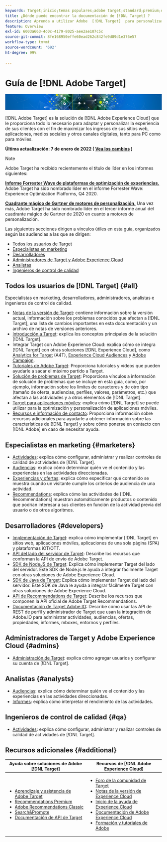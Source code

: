 ```yaml
---
keywords: Target;inicio;temas populares;adobe target;standard;premium;documentación de target;documentación de adobe target;Creative Cloud
title: ¿Dónde puedo encontrar la documentación de [!DNL Target] ?
description: Aprenda a utilizar Adobe  [!DNL Target]  para personalizar la experiencia de sus clientes con el fin de maximizar los ingresos de sus sitios web y móviles, aplicaciones y otros canales digitales.
feature: Overview
exl-id: 6003a663-4c0c-4179-8025-aee2ae107c5c
source-git-commit: 8fe168950effe60ead262c842fe9d89d1e376e57
workflow-type: tm+mt
source-wordcount: '692'
ht-degree: 99%

---
```


# Guía de [!DNL Adobe Target]

![Banner](assets/target-home-banner-simple.png)

[!DNL Adobe Target] es la solución de [!DNL Adobe Experience Cloud] que le proporciona todo lo necesario para adaptar y personalizar la experiencia de sus clientes con el fin de maximizar los ingresos de sus sitios web, aplicaciones, medios sociales y otros canales digitales, tanto para PC como para móviles.

**Última actualización: 7 de enero de 2022 ( [Vea los cambios](r-release-notes/doc-change.md) )**

>[!NOTE]
>
>Adobe Target ha recibido recientemente el título de líder en los informes siguientes:
>
>**[Informe Forrester Wave de plataformas de optimización de experiencias.](https://blog.adobe.com/en/2020/11/24/adobe-named-leader-in-forrester-wave-report-experience-optimization-platforms.html)** Adobe Target ha sido nombrado líder en el informe Forrester Wave: Experience Optimization Platforms, Q4 2020.
>
>**[Cuadrante mágico de Gartner de motores de personalización.](https://theblog.adobe.com/adobe-again-named-leader-in-gartner-magic-quadrant-for-personalization-engines/)** Una vez más, Adobe Target ha sido nombrado líder en el tercer informe anual del cuadrante mágico de Gartner de 2020 en cuanto a motores de personalización.

Las siguientes secciones dirigen a vínculos útiles en esta guía, organizados según las audiencias a las que se dirigen:

- [Todos los usuarios de Target](#all)
- [Especialistas en marketing](#marketers)
- [Desarrolladores](#developers)
- [Administradores de Target y Adobe Experience Cloud](#admins)
- [Analistas](#analysts)
- [Ingenieros de control de calidad](#qa)

## Todos los usuarios de [!DNL Target] {#all}

Especialistas en marketing, desarrolladores, administradores, analistas e ingenieros de control de calidad.

- [Notas de la versión de Target](r-release-notes/release-notes.md): contiene información sobre la versión actual, información sobre los problemas conocidos que afectan a [!DNL Target], una lista de cambios importantes en esta documentación y un archivo de notas de versiones anteriores.
- [Introducción a Target](c-intro/intro.md): explica los conceptos principales de la solución [!DNL Target].
- Integrar Target con Adobe Experience Cloud: explica cómo se integra [!DNL Target] con otras soluciones [!DNL Experience Cloud], como [Analytics for Target](/help/c-integrating-target-with-mac/a4t/a4t.md) (A4T), [Experience Cloud Audiences](/help/c-integrating-target-with-mac/mmp.md) y [Adobe Campaign](/help/c-integrating-target-with-mac/campaign-and-target.md).
- [Tutoriales de Adobe Target](https://experienceleague.adobe.com/docs/target-learn/tutorials/overview.html?lang=es): Proporciona tutoriales y vídeos que pueden ayudarle a sacar el máximo partido a Target.
- [Solución de problemas de Target](r-troubleshooting-target/troubleshooting-target.md): Proporciona vínculos a información de solución de problemas que se incluye en esta guía, como, por ejemplo, información sobre los límites de caracteres y de otro tipo (tamaño de oferta, audiencias, perfiles, valores, parámetros, etc.) que afectan a las actividades y a otros elementos de [!DNL Target].
- [Target para aplicaciones móviles](c-target-mobile-app/target-mobile-app.md): explica cómo [!DNL Target] se puede utilizar para la optimización y personalización de aplicaciones móviles.
- [Recursos e información de contacto](cmp-resources-and-contact-information.md): Proporciona información sobre recursos adicionales para ayudarle a obtener información sobre las características de [!DNL Target] y sobre cómo ponerse en contacto con [!DNL Adobe] en caso de necesitar ayuda.

## Especialistas en marketing {#marketers}

- [Actividades](c-activities/activities.md): explica cómo configurar, administrar y realizar controles de calidad de actividades de [!DNL Target].
- [Audiencias](c-target/target.md): explica cómo determinar quién ve el contenido y las experiencias en las actividades direccionadas.
- [Experiencias y ofertas](c-experiences/experiences.md): explica cómo especificar qué contenido se muestra cuando un visitante cumple los criterios de audiencia de una actividad.
- [Recommendations](c-recommendations/recommendations.md): explica cómo las actividades de [!DNL Recommendations] muestran automáticamente productos o contenido que podrían interesar a sus clientes en función de la actividad previa del usuario o de otros algoritmos.

## Desarrolladores {#developers}

- [Implementación de Target](c-implementing-target/implementing-target.md): explica cómo implementar [!DNL Target] en sitios web, aplicaciones móviles, aplicaciones de una sola página (SPA) y plataformas iOT/OTT.
- [API del lado del servidor de Target](https://developers.adobetarget.com/api/delivery-api/): Describe los recursos que conforman la API de envío de Adobe Target.
- [SDK de NodeJS de Target](https://github.com/adobe/target-nodejs-sdk): Explica cómo implementar Target del lado del servidor. Este SDK de Node.js le ayuda a integrar fácilmente Target con otras soluciones de Adobe Experience Cloud.
- [SDK de Java de Target](https://github.com/adobe/target-java-sdk): Explica cómo implementar Target del lado del servidor. Este SDK de Java le ayuda a integrar fácilmente Target con otras soluciones de Adobe Experience Cloud.
- [API de Recommendations de Target](https://developers.adobetarget.com/api/recommendations/): Describe los recursos que componen la API oficial de Adobe Target Recommendations.
- [Documentación de Target Adobe.IO](https://developers.adobetarget.com/api/#introduction): Describe cómo usar las API de REST de perfil y administrador de Target que usan la integración de Adobe.IO para administrar actividades, audiencias, ofertas, propiedades, informes, mboxes, entornos y perfiles.

## Administradores de Target y Adobe Experience Cloud {#admins}

- [Administración de Target](administrating-target/administrating-target.md): explica cómo agregar usuarios y configurar su cuenta de [!DNL Target].

## Analistas {#analysts}

- [Audiencias](c-target/target.md): explica cómo determinar quién ve el contenido y las experiencias en las actividades direccionadas.
- [Informes](c-reports/reports.md): explica cómo interpretar el rendimiento de las actividades.

## Ingenieros de control de calidad {#qa}

- [Actividades](c-activities/activities.md): explica cómo configurar, administrar y realizar controles de calidad de actividades de [!DNL Target].

## Recursos adicionales {#additional}

| Ayuda sobre soluciones de Adobe [!DNL Target] | Recursos de [!DNL Adobe Experience Cloud] |
|--- |--- |
| <ul><li>[Aprendizaje y asistencia de Adobe Target](https://helpx.adobe.com/es/support/target.html)</li><li>[Recommendations Premium](c-recommendations/recommendations.md)</li><li>[Adobe Recommendations Classic](/help/assets/adobe-recommendations-classic.pdf)</li><li>[Search&amp;Promote](https://experienceleague.adobe.com/docs/search-promote/using/sp-home.html?lang=es)</li><li>[Documentación de API de Target](c-implementing-target/c-api-and-sdk-overview/api-and-sdk-overview.md)</li></ul> | <ul><li>[Foro de la comunidad de Target](https://experienceleaguecommunities.adobe.com/t5/adobe-target/ct-p/adobe-target-community?profile.language=es)</li><li>[Notas de la versión de Experience Cloud](https://experienceleague.adobe.com/docs/release-notes/experience-cloud/current.html?lang=es)</li><li>[Inicio de la ayuda de Experience Cloud](https://helpx.adobe.com/es/support/experience-cloud.html)</li><li>[Documentación de Adobe Experience Cloud](https://experienceleague.adobe.com/docs/experience-cloud/user-guides/home.html?lang=es)</li><li>[Formación y tutoriales de Adobe](https://helpx.adobe.com/es/learning.html?promoid=KAUDK)</li></ul> |  |
